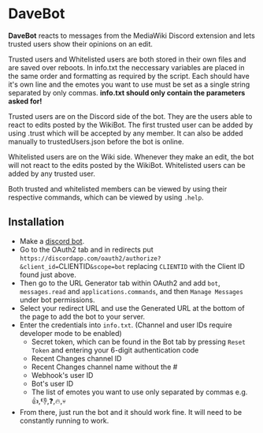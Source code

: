 # DaveBot
**DaveBot** reacts to messages from the MediaWiki Discord extension and lets trusted users show their opinions on an edit. 

Trusted users and Whitelisted users are both stored in their own files and are saved over reboots. In info.txt the neccessary variables are placed in the same order and formatting as required by the script. Each should have it's own line and the emotes you want to use must be set as a single string separated by only commas. **info.txt should only contain the parameters asked for!**

Trusted users are on the Discord side of the bot. They are the users able to react to edits posted by the WikiBot. The first trusted user can be added by using .trust which will be accepted by any member. It can also be added manually to trustedUsers.json before the bot is online.

Whitelisted users are on the Wiki side. Whenever they make an edit, the bot will not react to the edits posted by the WikiBot. Whitelisted users can be added by any trusted user.

Both trusted and whitelisted members can be viewed by using their respective commands, which can be viewed by using `.help`.

## Installation
- Make a [discord bot](https://discord.com/developers/applications).
- Go to the OAuth2 tab and in redirects put `https://discordapp.com/oauth2/authorize?&client_id=`CLIENTID`&scope=bot` replacing `CLIENTID` with the Client ID found just above.
- Then go to the URL Generator tab within OAuth2 and add `bot`, `messages.read` and `applications.commands`, and then `Manage Messages` under bot permissions.
- Select your redirect URL and use the Generated URL at the bottom of the page to add the bot to your server.
- Enter the credentials into `info.txt`. (Channel and user IDs require developer mode to be enabled)
  - Secret token, which can be found in the Bot tab by pressing `Reset Token` and entering your 6-digit authentication code
  - Recent Changes channel ID
  - Recent Changes channel name without the #
  - Webhook's user ID
  - Bot's user ID
  - The list of emotes you want to use only separated by commas e.g. 👍,👎,❓,🔥,💀
- From there, just run the bot and it should work fine. It will need to be constantly running to work.
